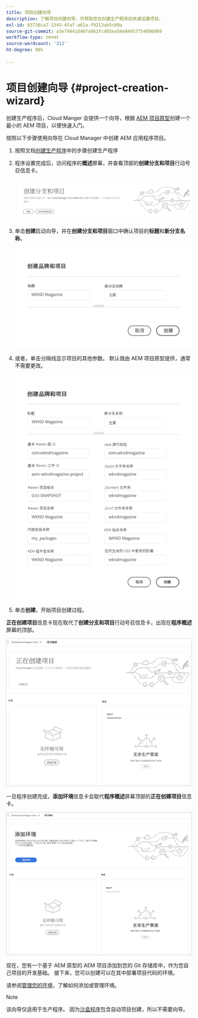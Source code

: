 ```yaml
---
title: 项目创建向导
description: 了解项目创建向导，可帮助您在创建生产程序后快速设置项目。
exl-id: 03736ca7-1345-4faf-a61a-f9213ab5c89a
source-git-commit: a3e79441d46fa961fcd05ea54e84957754890d69
workflow-type: tm+mt
source-wordcount: '311'
ht-degree: 96%

---
```


# 项目创建向导 {#project-creation-wizard}

创建生产程序后，Cloud Manger 会提供一个向导，根据 [AEM 项目原型](https://experienceleague.adobe.com/docs/experience-manager-core-components/using/developing/archetype/overview.html)创建一个最小的 AEM 项目，以便快速入门。

按照以下步骤使用向导在 Cloud Manager 中创建 AEM 应用程序项目。

1. 按照文档[创建生产程序](creating-production-programs.md)中的步骤创建生产程序

1. 程序设置完成后，访问程序的&#x200B;**概述**&#x200B;屏幕，并查看顶部的&#x200B;**创建分支和项目**&#x200B;行动号召信息卡。

   ![向导的行动号召](assets/create-wizard1.png)

1. 单击&#x200B;**创建**&#x200B;启动向导，并在&#x200B;**创建分支和项目**&#x200B;窗口中确认项目的&#x200B;**标题**&#x200B;和&#x200B;**新分支名称**。

   ![创建分支和项目](assets/create-wizard2.png)

1. 或者，单击分隔线显示项目的其他参数。 默认值由 AEM 项目原型提供，通常不需要更改。

   ![其他项目参数](assets/create-wizard5.png)

1. 单击&#x200B;**创建**，开始项目创建过程。


**正在创建项目**&#x200B;信息卡现在取代了&#x200B;**创建分支和项目**&#x200B;行动号召信息卡，出现在&#x200B;**程序概述**&#x200B;屏幕的顶部。

![正在创建项目](assets/create-wizard3.png)

一旦程序创建完成，**添加环境**&#x200B;信息卡会取代&#x200B;**程序概述**&#x200B;屏幕顶部的&#x200B;**正在创建项目**&#x200B;信息卡。

![添加环境](assets/create-wizard4.png)

现在，您有一个基于 AEM 原型的 AEM 项目添加到您的 Git 存储库中，作为您自己项目的开发基础。 接下来，您可以创建可以在其中部署项目代码的环境。

请参阅[管理您的环境](/help/implementing/cloud-manager/manage-environments.md)，了解如何添加或管理环境。

>[!NOTE]
>
>该向导仅适用于生产程序。 因为[沙盒程序](introduction-sandbox-programs.md#auto-creation)包含自动项目创建，所以不需要向导。